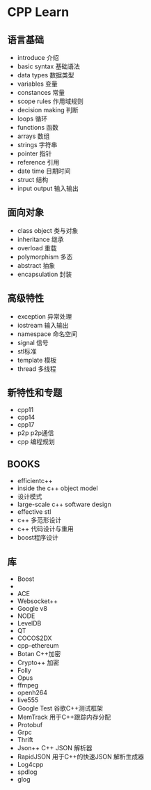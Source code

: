 # CPP Learn

## 语言基础 ##

- introduce 介绍
- basic syntax 基础语法
- data types 数据类型
- variables 变量
- constances 常量
- scope rules 作用域规则
- decision making 判断
- loops 循环
- functions 函数
- arrays 数组
- strings 字符串
- pointer 指针
- reference 引用
- date time 日期时间
- struct 结构
- input output 输入输出


## 面向对象 ##

- class object 类与对象
- inheritance 继承
- overload 重载
- polymorphism 多态
- abstract 抽象
- encapsulation 封装

## 高级特性 ##

- exception 异常处理
- iostream 输入输出
- namespace 命名空间
- signal 信号
- stl标准
- template 模板
- thread 多线程

## 新特性和专题 ##

- cpp11 
- cpp14
- cpp17
- p2p p2p通信
- cpp 编程规划

## BOOKS ##
- efficientc++
- inside the c++ object model
- 设计模式
- large-scale c++ software design
- effective stl
- c++ 多范形设计
- c++ 代码设计与重用
- boost程序设计
## 库 ##

- Boost
- 
- ACE
- Websocket++ 
- Google v8
- NODE
- LevelDB
- QT
- COCOS2DX
- cpp-ethereum
- Botan C++加密
- Crypto++ 加密
- Folly
- Opus 
- ffmpeg
- openh264
- live555
- Google Test 谷歌C++测试框架
- MemTrack 用于C++跟踪内存分配
- Protobuf
- Grpc
- Thrift
- Json++  C++ JSON 解析器
- RapidJSON 用于C++的快速JSON 解析生成器
- Log4cpp 
- spdlog
- glog




